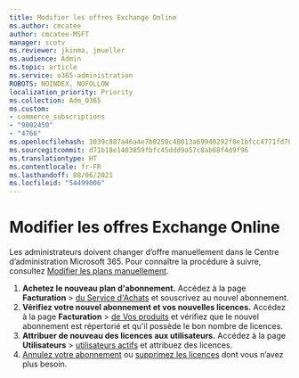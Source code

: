 ```yaml
---
title: Modifier les offres Exchange Online
ms.author: cmcatee
author: cmcatee-MSFT
manager: scotv
ms.reviewer: jkinma, jmueller
ms.audience: Admin
ms.topic: article
ms.service: o365-administration
ROBOTS: NOINDEX, NOFOLLOW
localization_priority: Priority
ms.collection: Adm_O365
ms.custom:
- commerce_subscriptions
- "9002450"
- "4766"
ms.openlocfilehash: 3039c887a46a4e7b0250c48013a69940292f8e1bfcc4771fd70982f0d6dd4d92
ms.sourcegitcommit: d71b18e1403859fbfc45ddd9a57c8ab68f4d9f96
ms.translationtype: HT
ms.contentlocale: fr-FR
ms.lasthandoff: 08/06/2021
ms.locfileid: "54499006"
---
```

# <a name="change-exchange-online-plans"></a>Modifier les offres Exchange Online

Les administrateurs doivent changer d’offre manuellement dans le Centre d’administration Microsoft 365. Pour connaître la procédure à suivre, consultez [Modifier les plans manuellement](/microsoft-365/commerce/subscriptions/change-plans-manually).

1. **Achetez le nouveau plan d'abonnement.** Accédez à la page **Facturation** > [ du Service d'Achats](https://go.microsoft.com/fwlink/p/?linkid=868433) et souscrivez au nouvel abonnement.
2. **Vérifiez votre nouvel abonnement et vos nouvelles licences.** Accédez à la page **Facturation** > [ de Vos produits](https://go.microsoft.com/fwlink/p/?linkid=842054) et vérifiez que le nouvel abonnement est répertorié et qu'il possède le bon nombre de licences.
3. **Attribuer de nouveau des licences aux utilisateurs.** Accédez à la page **Utilisateurs** > [utilisateurs actifs](https://go.microsoft.com/fwlink/p/?linkid=834822) et attribuez des licences.
4. [Annulez votre abonnement](/microsoft-365/commerce/subscriptions/cancel-your-subscription) ou [supprimez les licences](/microsoft-365/commerce/licenses/buy-licenses) dont vous n’avez plus besoin.